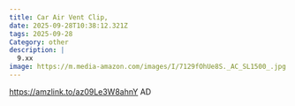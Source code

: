 ```yaml
---
title: Car Air Vent Clip,
date: 2025-09-28T10:38:12.321Z
tags: 2025-09-28
Category: other
description: |
  9.xx
image: https://m.media-amazon.com/images/I/7129fOhUe8S._AC_SL1500_.jpg
---
```

https://amzlink.to/az09Le3W8ahnY
AD